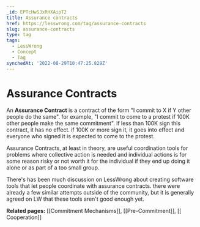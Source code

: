 ```yaml
---
_id: EPTcHwSJxRHXAipT2
title: Assurance contracts
href: https://lesswrong.com/tag/assurance-contracts
slug: assurance-contracts
type: tag
tags:
  - LessWrong
  - Concept
  - Tag
synchedAt: '2022-08-29T10:47:25.829Z'
---
```


# Assurance Contracts

An **Assurance Contract** is a contract of the form "I commit to X if Y other people do the same". for example, "I commit to come to a protest if 100K other people make the same commitment". if less than 100K sign this contract, it has no effect. if 100K or more sign it, it goes into effect and everyone who signed it is expected to come to the protest.

Assurance Contracts, at least in theory, are useful coordination tools for problems where collective action is needed and individual actions is for some reason risky or not worth it for the individual if they end up doing it alone or as part of a too small group.

There's has been much discussion on LessWrong about creating software tools that let people coordinate with assurance contracts. there were already a few similar attempts outside of the community, but it is generally agreed on LW that these tools aren't good enough yet.

**Related pages:** [[Commitment Mechanisms]], [[Pre-Commitment]], [[ Cooperation]]
